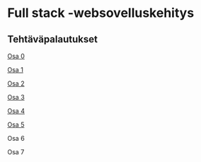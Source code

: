 # Full stack -websovelluskehitys

## Tehtäväpalautukset
[Osa 0](https://github.com/viltas/fullstack-course/tree/master/osa0)

[Osa 1](https://github.com/viltas/fullstack-course/tree/master/osa1)

[Osa 2](https://github.com/viltas/fullstack-course/tree/master/osa2)

[Osa 3](https://github.com/viltas/fullstack-osa3/)

[Osa 4](https://github.com/viltas/fullstack-course/tree/master/osa3)

[Osa 5](https://github.com/viltas/fullstack-course/tree/master/osa4)

Osa 6

Osa 7

